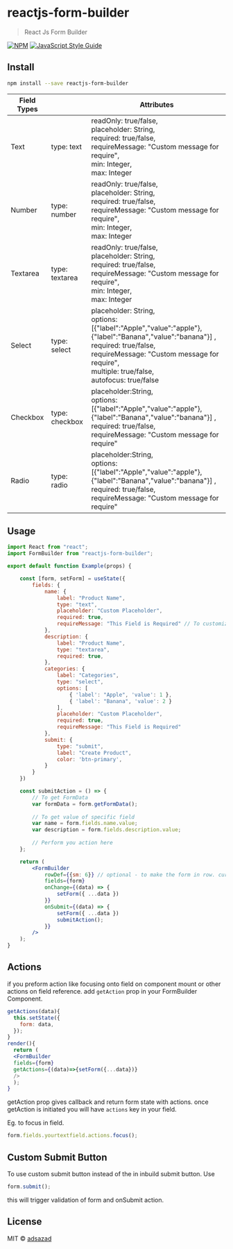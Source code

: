 # reactjs-form-builder

> React Js Form Builder

[![NPM](https://img.shields.io/npm/v/reactjs-form-builder.svg)](https://www.npmjs.com/package/reactjs-form-builder) [![JavaScript Style Guide](https://img.shields.io/badge/code_style-standard-brightgreen.svg)](https://standardjs.com)

## Install

```bash
npm install --save reactjs-form-builder
```
|Field Types|   |Attributes   |
|-----------|---|-------------|
| Text      | type: text  |readOnly: true/false,<br/> placeholder: String,<br />required: true/false,<br />requireMessage: "Custom message for require",<br />min: Integer, <br/>max: Integer            |
| Number      | type: number  |readOnly: true/false,<br/> placeholder: String,<br />required: true/false,<br />requireMessage: "Custom message for require",<br />min: Integer, <br/>max: Integer            |
| Textarea  | type: textarea|readOnly: true/false,<br/> placeholder: String,<br />required: true/false,<br />requireMessage: "Custom message for require",<br />min: Integer, <br/>max: Integer |
| Select    | type: select | placeholder: String,<br />options:[{"label":"Apple","value":"apple"},{"label":"Banana","value":"banana"}] ,<br />required: true/false,<br />requireMessage: "Custom message for require", <br />multiple: true/false,<br /> autofocus: true/false |
| Checkbox  | type: checkbox| placeholder:String,<br /> options:[{"label":"Apple","value":"apple"},{"label":"Banana","value":"banana"}] ,<br />required: true/false,<br />requireMessage: "Custom message for require"|
| Radio     | type: radio| placeholder:String,<br /> options:[{"label":"Apple","value":"apple"},{"label":"Banana","value":"banana"}] ,<br />required: true/false,<br />requireMessage: "Custom message for require"|
## Usage

```jsx
import React from "react";
import FormBuilder from "reactjs-form-builder";

export default function Example(props) {

    const [form, setForm] = useState({
        fields: {
            name: {
                label: "Product Name",
                type: "text",
                placeholder: "Custom Placeholder",
                required: true,
                requireMessage: "This Field is Required" // To customize message if field is empty
            },
            description: {
                label: "Product Name",
                type: "textarea",
                required: true,
            },
            categories: {
                label: "Categories",
                type: "select",
                options: [
                    { 'label': "Apple", 'value': 1 },
                    { 'label': "Banana", 'value': 2 }
                ],
                placeholder: "Custom Placeholder",
                required: true,
                requireMessage: "This Field is Required"
            },
            submit: {
                type: "submit",
                label: "Create Product",
                color: 'btn-primary',
            }
        }
    })

    const submitAction = () => {
        // To get FormData
        var formData = form.getFormData();
        
        // To get value of specific field
        var name = form.fields.name.value;
        var description = form.fields.description.value;
        
        // Perform you action here
    };

    return (
        <FormBuilder
            rowDef={{sm: 6}} // optional - to make the form in row. currently only col-sm is supported
            fields={form}
            onChange={(data) => {
                setForm({ ...data })
            }}
            onSubmit={(data) => {
                setForm({ ...data })
                submitAction();
            }}
        />
    );
}
```
## Actions
if you preform action like focusing onto field on component mount or other actions on field reference. add `getAction` prop in your FormBuilder Component.
```jsx
getActions(data){
  this.setState({
    form: data,
  });
}
render(){
  return (
  <FormBuilder
  fields={form}
  getActions={(data)=>{setForm({...data})}
  />
  );
}
```
getAction prop gives callback and return form state with actions.
once getAction is initiated you will have `actions` key in your field.

Eg. to focus in field.
```jsx
form.fields.yourtextfield.actions.focus();
```

## Custom Submit Button
To use custom submit button instead of the in inbuild submit button. Use
```jsx
form.submit();
```
this will trigger validation of form and onSubmit action.

## License

MIT © [adsazad](https://github.com/adsazad)
